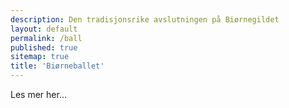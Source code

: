 ```yaml
---
description: Den tradisjonsrike avslutningen på Biørnegildet
layout: default
permalink: /ball
published: true
sitemap: true
title: 'Biørneballet'
---
```


Les mer her...